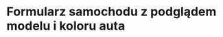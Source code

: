 <p align="center">
<h1> Formularz samochodu z podglądem modelu i koloru auta </h1>
<img href="https://github.com/GitHolo/JS-HTML/blob/main/auto/img/sc.png?raw=true">
</p>